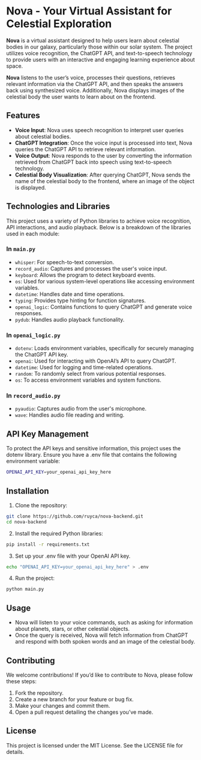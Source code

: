 # Nova - Your Virtual Assistant for Celestial Exploration
**Nova** is a virtual assistant designed to help users learn about celestial bodies in our galaxy, 
particularly those within our solar system. The project utilizes voice recognition, the ChatGPT API, 
and text-to-speech technology to provide users with an interactive and engaging learning experience about space.

**Nova** listens to the user’s voice, processes their questions, retrieves relevant information via the ChatGPT API,
and then speaks the answers back using synthesized voice. Additionally, Nova displays images of the celestial body the user 
wants to learn about on the frontend.

## Features
- **Voice Input**: Nova uses speech recognition to interpret user queries about celestial bodies.
- **ChatGPT Integration**: Once the voice input is processed into text, Nova queries the ChatGPT API to retrieve relevant information.
- **Voice Output**: Nova responds to the user by converting the information retrieved from ChatGPT back into speech using text-to-speech
  technology.
- **Celestial Body Visualization**: After querying ChatGPT, Nova sends the name of the celestial body to the frontend, where an image of the object is displayed.
 
## Technologies and Libraries
This project uses a variety of Python libraries to achieve voice recognition, API interactions, and audio playback. 
Below is a breakdown of the libraries used in each module:

### In `main.py`
- `whisper`: For speech-to-text conversion.
- `record_audio`: Captures and processes the user's voice input.
- `keyboard`: Allows the program to detect keyboard events.
- `os`: Used for various system-level operations like accessing environment variables.
- `datetime`: Handles date and time operations.
- `typing`: Provides type hinting for function signatures.
- `openai_logic`: Contains functions to query ChatGPT and generate voice responses.
- `pydub`: Handles audio playback functionality.


### In `openai_logic.py`
- `dotenv`: Loads environment variables, specifically for securely managing the ChatGPT API key.
- `openai`: Used for interacting with OpenAI’s API to query ChatGPT.
- `datetime`: Used for logging and time-related operations.
- `random`: To randomly select from various potential responses.
- `os`: To access environment variables and system functions.

### In `record_audio.py`
- `pyaudio`: Captures audio from the user's microphone.
- `wave`: Handles audio file reading and writing.


## API Key Management
To protect the API keys and sensitive information, this project uses the dotenv library. 
Ensure you have a .env file that contains the following environment variable:

```bash
OPENAI_API_KEY=your_openai_api_key_here
```

## Installation
1. Clone the repository:
```bash
git clone https://github.com/ruyca/nova-backend.git
cd nova-backend
```

2. Install the required Python libraries:
```bash
pip install -r requirements.txt
```
3. Set up your .env file with your OpenAI API key.
```bash
echo "OPENAI_API_KEY=your_openai_api_key_here" > .env
```

4. Run the project:

```bash
python main.py
```

## Usage
- Nova will listen to your voice commands, such as asking for information about planets, stars, or other celestial objects.
- Once the query is received, Nova will fetch information from ChatGPT and respond with both spoken words and an image of the celestial body.

## Contributing
We welcome contributions! If you’d like to contribute to Nova, please follow these steps:

1. Fork the repository.
2. Create a new branch for your feature or bug fix.
3. Make your changes and commit them.
4. Open a pull request detailing the changes you’ve made.

   
## License
This project is licensed under the MIT License. See the LICENSE file for details.
